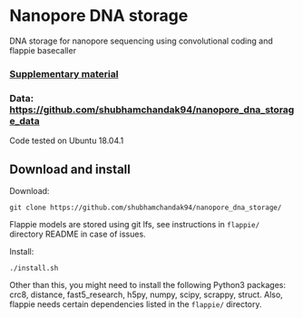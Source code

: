# Nanopore DNA storage
DNA storage for nanopore sequencing using convolutional coding and flappie basecaller

### [Supplementary material](https://github.com/shubhamchandak94/nanopore_dna_storage/blob/master/supplementary_material.pdf)

### Data: https://github.com/shubhamchandak94/nanopore_dna_storage_data

Code tested on Ubuntu 18.04.1
## Download and install
Download:
```
git clone https://github.com/shubhamchandak94/nanopore_dna_storage/
```
Flappie models are stored using git lfs, see instructions in `flappie/` directory README in case of issues.

Install:
```
./install.sh
```
Other than this, you might need to install the following Python3 packages: crc8, distance, fast5_research, h5py, numpy, scipy, scrappy, struct. Also, flappie needs certain dependencies listed in the `flappie/` directory.
